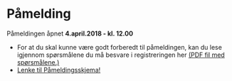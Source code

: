 # Påmelding

Påmeldingen åpnet **4.april.2018 - kl. 12.00**

- For at du skal kunne være godt forberedt til påmeldingen, kan du lese igjennom spørsmålene du må besvare i registreringen her [(PDF fil med spørsmålene.)](https://drive.google.com/file/d/1OFhvyW5bAlsmxDPQebaYJdeiLF_en0Q9/view?usp=sharing)
- [Lenke til Påmeldingsskjema!](https://goo.gl/forms/glA05tHhhWPP6AlU2)
